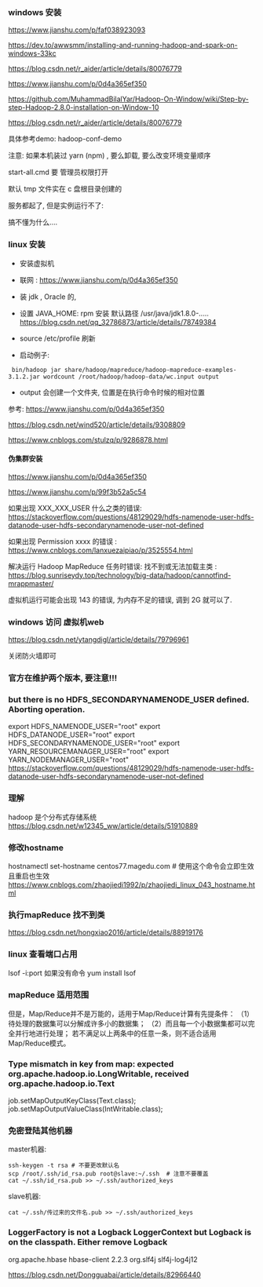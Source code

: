 ### windows 安装

https://www.jianshu.com/p/faf038923093

https://dev.to/awwsmm/installing-and-running-hadoop-and-spark-on-windows-33kc

https://blog.csdn.net/r_aider/article/details/80076779

https://www.jianshu.com/p/0d4a365ef350

https://github.com/MuhammadBilalYar/Hadoop-On-Window/wiki/Step-by-step-Hadoop-2.8.0-installation-on-Window-10

https://blog.csdn.net/r_aider/article/details/80076779

具体参考demo: hadoop-conf-demo

注意: 如果本机装过 yarn (npm) , 要么卸载, 要么改变环境变量顺序

start-all.cmd 要 管理员权限打开

默认 tmp 文件实在 c 盘根目录创建的



服务都起了, 但是实例运行不了:

搞不懂为什么....



### linux 安装

- 安装虚拟机

- 联网 : https://www.jianshu.com/p/0d4a365ef350

- 装 jdk , Oracle 的,

- 设置 JAVA_HOME:  rpm 安装 默认路径 /usr/java/jdk1.8.0-.....   https://blog.csdn.net/qq_32786873/article/details/78749384

- source /etc/profile  刷新

- 启动例子:  

 ```
  bin/hadoop jar share/hadoop/mapreduce/hadoop-mapreduce-examples-3.1.2.jar wordcount /root/hadoop/hadoop-data/wc.input output
 ```
- output 会创建一个文件夹, 位置是在执行命令时候的相对位置

参考: https://www.jianshu.com/p/0d4a365ef350

https://blog.csdn.net/wind520/article/details/9308809

https://www.cnblogs.com/stulzq/p/9286878.html



#### 伪集群安装

https://www.jianshu.com/p/0d4a365ef350

https://www.jianshu.com/p/99f3b52a5c54

如果出现 XXX_XXX_USER 什么之类的错误: https://stackoverflow.com/questions/48129029/hdfs-namenode-user-hdfs-datanode-user-hdfs-secondarynamenode-user-not-defined

如果出现 Permission xxxx 的错误 : https://www.cnblogs.com/lanxuezaipiao/p/3525554.html



解决运行 Hadoop MapReduce 任务时错误: 找不到或无法加载主类 :
https://blog.sunriseydy.top/technology/big-data/hadoop/cannotfind-mrappmaster/

虚拟机运行可能会出现 143 的错误, 为内存不足的错误, 调到 2G 就可以了.



### windows 访问 虚拟机web

https://blog.csdn.net/ytangdigl/article/details/79796961

关闭防火墙即可


### 官方在维护两个版本, 要注意!!!

### but there is no HDFS_SECONDARYNAMENODE_USER defined. Aborting operation.
export HDFS_NAMENODE_USER="root"
export HDFS_DATANODE_USER="root"
export HDFS_SECONDARYNAMENODE_USER="root"
export YARN_RESOURCEMANAGER_USER="root"
export YARN_NODEMANAGER_USER="root"
https://stackoverflow.com/questions/48129029/hdfs-namenode-user-hdfs-datanode-user-hdfs-secondarynamenode-user-not-defined

### 理解
hadoop 是个分布式存储系统
https://blog.csdn.net/w12345_ww/article/details/51910889


### 修改hostname
 hostnamectl set-hostname centos77.magedu.com             # 使用这个命令会立即生效且重启也生效
https://www.cnblogs.com/zhaojiedi1992/p/zhaojiedi_linux_043_hostname.html

### 执行mapReduce 找不到类
https://blog.csdn.net/hongxiao2016/article/details/88919176


### linux 查看端口占用
lsof -i:port
如果没有命令
yum install lsof


### mapReduce 适用范围
但是，Map/Reduce并不是万能的，适用于Map/Reduce计算有先提条件：
（1）待处理的数据集可以分解成许多小的数据集；
（2）而且每一个小数据集都可以完全并行地进行处理；
若不满足以上两条中的任意一条，则不适合适用Map/Reduce模式。


### Type mismatch in key from map: expected org.apache.hadoop.io.LongWritable, received org.apache.hadoop.io.Text
job.setMapOutputKeyClass(Text.class);
job.setMapOutputValueClass(IntWritable.class);

### 免密登陆其他机器
master机器:
```
ssh-keygen -t rsa # 不要更改默认名
scp /root/.ssh/id_rsa.pub root@slave:~/.ssh  # 注意不要覆盖
cat ~/.ssh/id_rsa.pub >> ~/.ssh/authorized_keys

``` 
slave机器: 
```
cat ~/.ssh/传过来的文件名.pub >> ~/.ssh/authorized_keys
```

### LoggerFactory is not a Logback LoggerContext but Logback is on the classpath. Either remove Logback

<dependency>
            <groupId>org.apache.hbase</groupId>
            <artifactId>hbase-client</artifactId>
            <version>2.2.3</version>
            <exclusions>
                <exclusion>
                    <groupId>org.slf4j</groupId>
                    <artifactId>slf4j-log4j12</artifactId>
                </exclusion>
            </exclusions>
        </dependency>
		
https://blog.csdn.net/Dongguabai/article/details/82966440